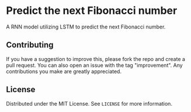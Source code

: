 # Predict the next Fibonacci number

A RNN model utilizing LSTM to predict the next Fibonacci number.

<!-- CONTRIBUTING -->
## Contributing
If you have a suggestion to improve this, please fork the repo and create a pull request. You can also 
open an issue with the tag "improvement".
Any contributions you make are greatly appreciated.

<!-- LICENSE -->
## License

Distributed under the MIT License. See `LICENSE` for more information.
